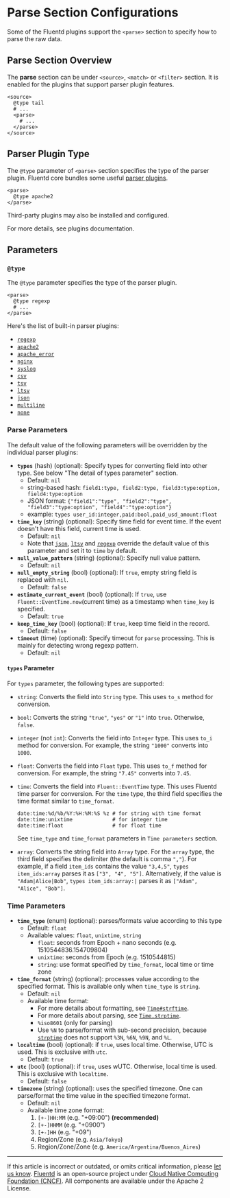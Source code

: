 # Parse Section Configurations

Some of the Fluentd plugins support the `<parse>` section to specify how to
parse the raw data.


## Parse Section Overview

The **parse** section can be under `<source>`, `<match>` or `<filter>` section.
It is enabled for the plugins that support parser plugin features.

```
<source>
  @type tail
  # ...
  <parse>
    # ...
  </parse>
</source>
```


## Parser Plugin Type

The `@type` parameter of `<parse>` section specifies the type of the parser
plugin. Fluentd core bundles some useful [parser plugins](/plugins/parser/README.md).

```
<parse>
  @type apache2
</parse>
```

Third-party plugins may also be installed and configured.

For more details, see plugins documentation.


## Parameters


### `@type`

The `@type` parameter specifies the type of the parser plugin.

```
<parse>
  @type regexp
  # ...
</parse>
```

Here's the list of built-in parser plugins:

-   [`regexp`](/plugins/parser/regexp.md)
-   [`apache2`](/plugins/parser/apache2.md)
-   [`apache_error`](/plugins/parser/apache_error.md)
-   [`nginx`](/plugins/parser/nginx.md)
-   [`syslog`](/plugins/parser/syslog.md)
-   [`csv`](/plugins/parser/csv.md)
-   [`tsv`](/plugins/parser/tsv.md)
-   [`ltsv`](/plugins/parser/ltsv.md)
-   [`json`](/plugins/parser/json.md)
-   [`multiline`](/plugins/parser/multiline.md)
-   [`none`](/plugins/parser/none.md)


### Parse Parameters

The default value of the following parameters will be overridden by the
individual parser plugins:

-   **`types`** (hash) (optional): Specify types for converting field into other
    type. See below "The detail of types parameter" section.
    -   Default: `nil`
    -   string-based hash: `field1:type, field2:type, field3:type:option,
        field4:type:option`
    -   JSON format: `{"field1":"type", "field2":"type", "field3":"type:option",
        "field4":"type:option"}`
    -   example: `types user_id:integer,paid:bool,paid_usd_amount:float`
-   **`time_key`** (string) (optional): Specify time field for event time. If
    the event doesn't have this field, current time is used.
    -   Default: `nil`
    -   Note that [`json`](/plugins/parser/json.md),
        [`ltsv`](/plugins/parser/ltsv.md) and
        [`regexp`](/plugins/parser/regexp.md) override the default value of this
        parameter and set it to `time` by default.
-   **`null_value_pattern`** (string) (optional): Specify null value pattern.
    -   Default: `nil`
-   **`null_empty_string`** (bool) (optional): If `true`, empty string field is
    replaced with `nil`.
    -   Default: `false`
-   **`estimate_current_event`** (bool) (optional): If `true`, use
    `Fluent::EventTime.now`(current time) as a timestamp when `time_key` is
    specified.
    -   Default: `true`
-   **`keep_time_key`** (bool) (optional): If `true`, keep time field in the
    record.
    -   Default: `false`
- **`timeout`** (time) (optional): Specify timeout for `parse` processing. This
  is mainly for detecting wrong regexp pattern.
    -   Default: `nil`    

#### `types` Parameter

For `types` parameter, the following types are supported:

- `string`: Converts the field into `String` type. This uses `to_s` method for
  conversion.

- `bool`: Converts the string `"true"`, `"yes"` or `"1"` into `true`. Otherwise,
  `false`.

- `integer` (not `int`): Converts the field into `Integer` type. This uses
  `to_i` method for conversion. For example, the string `"1000"` converts into
  `1000`.

- `float`: Converts the field into `Float` type. This uses `to_f` method for
  conversion. For example, the string `"7.45"` converts into `7.45`.

- `time`: Converts the field into `Fluent::EventTime` type. This uses Fluentd
  time parser for conversion. For the `time` type, the third field specifies the
  time format similar to `time_format`.

    ```
    date:time:%d/%b/%Y:%H:%M:%S %z # for string with time format
    date:time:unixtime             # for integer time
    date:time:float                # for float time
    ```

    See `time_type` and `time_format` parameters in `Time parameters` section.

- `array`: Converts the string field into `Array` type. For the `array` type,
  the third field specifies the delimiter (the default is comma `","`). For
  example, if a field `item_ids` contains the value `"3,4,5"`, `types
  item_ids:array` parses it as `["3", "4", "5"]`. Alternatively, if the value is
  `"Adam|Alice|Bob"`, `types item_ids:array:|` parses it as `["Adam", "Alice",
  "Bob"]`.


### Time Parameters

-   **`time_type`** (enum) (optional): parses/formats value according to this
    type
    -   Default: `float`
    -   Available values: `float`, `unixtime`, `string`
        -   `float`: seconds from Epoch + nano seconds (e.g.
            1510544836.154709804)
        -   `unixtime`: seconds from Epoch (e.g. 1510544815)
        -   `string`: use format specified by `time_format`, local time or time
            zone
-   **`time_format`** (string) (optional): processes value according to the
    specified format. This is available only when `time_type` is `string`.
    -   Default: `nil`
    -   Available time format:
        -   For more details about formatting, see
            [`Time#strftime`](https://docs.ruby-lang.org/en/2.4.0/Time.html#method-i-strftime).
        -   For more details about parsing, see
            [`Time.strptime`](https://docs.ruby-lang.org/en/2.4.0/Time.html#method-c-strptime).
        -   `%iso8601` (only for parsing)
        -    Use `%N` to parse/format with sub-second precision, because
             [`strptime`](https://github.com/nurse/strptime) does not support
             `%3N`, `%6N`, `%9N`, and `%L`.
-   **`localtime`** (bool) (optional): if `true`, uses local time. Otherwise,
    UTC is used. This is exclusive with `utc`.
    -   Default: `true`
-   **`utc`** (bool) (optional): if `true`, uses wUTC. Otherwise, local time is
    used. This is exclusive with `localtime`.
    -   Default: `false`
-   **`timezone`** (string) (optional): uses the specified timezone. One can
    parse/format the time value in the specified timezone format.
    -   Default: `nil`
    -   Available time zone format:
        1. `[+-]HH:MM` (e.g. "+09:00") **(recommended)**
        2. `[+-]HHMM` (e.g. "+0900")
        3. `[+-]HH` (e.g. "+09")
        4. Region/Zone (e.g. `Asia/Tokyo`)
        5. Region/Zone/Zone (e.g. `America/Argentina/Buenos_Aires`)


------------------------------------------------------------------------

If this article is incorrect or outdated, or omits critical information, please
[let us know](https://github.com/fluent/fluentd-docs-gitbook/issues?state=open).
[Fluentd](http://www.fluentd.org/) is an open-source project under
[Cloud Native Computing Foundation (CNCF)](https://cncf.io/). All components are
available under the Apache 2 License.
